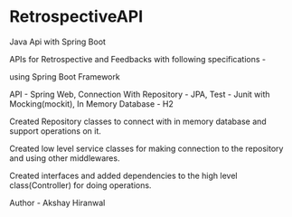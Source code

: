 # RetrospectiveAPI
Java Api with Spring Boot

APIs for Retrospective and Feedbacks with following specifications -

using Spring Boot Framework


API - Spring Web,
Connection With Repository - JPA,
Test - Junit with Mocking(mockit),
In Memory Database - H2

Created Repository classes to connect with in memory database and support operations on it.

Created low level service classes for making connection to the repository and using other middlewares.

Created interfaces and added dependencies to the high level class(Controller) for doing operations.

Author -
Akshay Hiranwal
